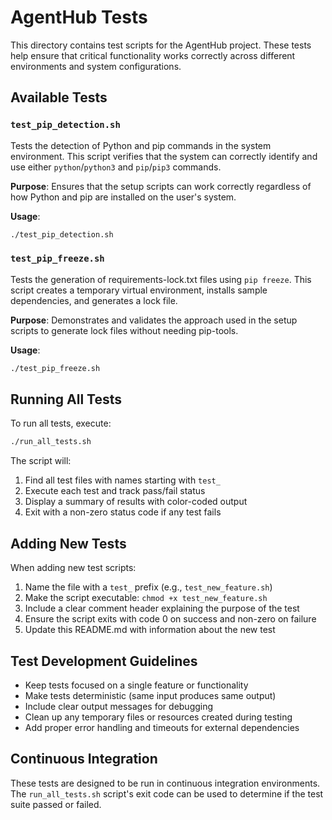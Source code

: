 # AgentHub Tests

This directory contains test scripts for the AgentHub project. These tests help ensure that critical functionality works correctly across different environments and system configurations.

## Available Tests

### `test_pip_detection.sh`

Tests the detection of Python and pip commands in the system environment. This script verifies that the system can correctly identify and use either `python`/`python3` and `pip`/`pip3` commands.

**Purpose**: Ensures that the setup scripts can work correctly regardless of how Python and pip are installed on the user's system.

**Usage**:
```bash
./test_pip_detection.sh
```

### `test_pip_freeze.sh`

Tests the generation of requirements-lock.txt files using `pip freeze`. This script creates a temporary virtual environment, installs sample dependencies, and generates a lock file.

**Purpose**: Demonstrates and validates the approach used in the setup scripts to generate lock files without needing pip-tools.

**Usage**:
```bash
./test_pip_freeze.sh
```

## Running All Tests

To run all tests, execute:

```bash
./run_all_tests.sh
```

The script will:
1. Find all test files with names starting with `test_`
2. Execute each test and track pass/fail status
3. Display a summary of results with color-coded output
4. Exit with a non-zero status code if any test fails

## Adding New Tests

When adding new test scripts:

1. Name the file with a `test_` prefix (e.g., `test_new_feature.sh`)
2. Make the script executable: `chmod +x test_new_feature.sh`
3. Include a clear comment header explaining the purpose of the test
4. Ensure the script exits with code 0 on success and non-zero on failure
5. Update this README.md with information about the new test

## Test Development Guidelines

- Keep tests focused on a single feature or functionality
- Make tests deterministic (same input produces same output)
- Include clear output messages for debugging
- Clean up any temporary files or resources created during testing
- Add proper error handling and timeouts for external dependencies

## Continuous Integration

These tests are designed to be run in continuous integration environments. The `run_all_tests.sh` script's exit code can be used to determine if the test suite passed or failed.
